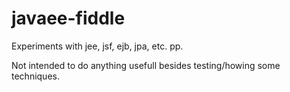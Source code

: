 javaee-fiddle
=============

Experiments with jee, jsf, ejb, jpa, etc. pp.

Not intended to do anything usefull besides testing/howing some techniques.
